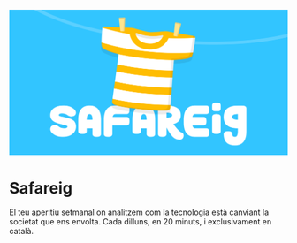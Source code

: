 [![readme-cover](./static/meta.png)](https://www.safareig.fm/)

# Safareig

El teu aperitiu setmanal on analitzem com la tecnologia està canviant la societat que ens envolta. Cada dilluns, en 20 minuts, i exclusivament en català.
